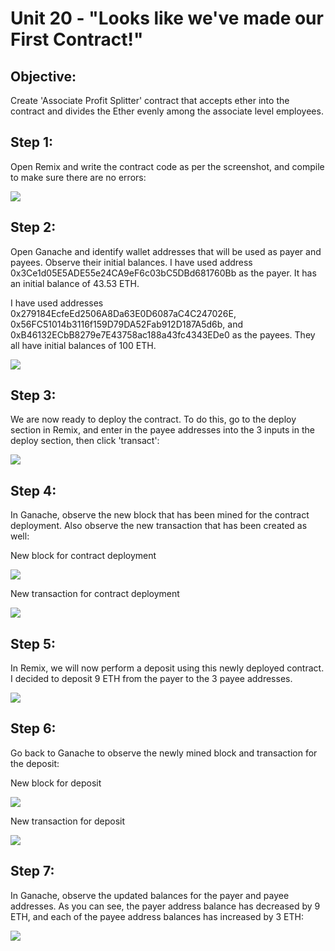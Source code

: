 # Unit 20 - "Looks like we've made our First Contract!"

## Objective: 

Create 'Associate Profit Splitter' contract that accepts ether into the contract and divides the Ether evenly among the associate level employees.

## Step 1:

Open Remix and write the contract code as per the screenshot, and  compile to make sure there are no errors:

![](images/1-compiled.png)

## Step 2:

Open Ganache and identify wallet addresses that will be used as payer and payees.  Observe their initial balances.  I have used address 0x3Ce1d05E5ADE55e24CA9eF6c03bC5DBd681760Bb as the payer.  It has an initial balance of 43.53 ETH.

I have used addresses 0x279184EcfeEd2506A8Da63E0D6087aC4C247026E, 0x56FC51014b3116f159D79DA52Fab912D187A5d6b, and 0xB46132ECbB8279e7E43758ac188a43fc4343EDe0 as the payees.  They all have initial balances of 100 ETH.

![](images/2-initial-ganache-balances.png)

## Step 3:

We are now ready to deploy the contract.  To do this, go to the deploy section in Remix, and enter in the payee addresses into the 3 inputs in the deploy section, then click 'transact':

![](images/5-deploy.png)

## Step 4:

In Ganache, observe the new block that has been mined for the contract deployment.  Also observe the new transaction that has been created as well:

New block for contract deployment

![](images/6-contract-creation-block.png)

New transaction for contract deployment

![](images/7-contract-creation-transaction.png)

## Step 5:

In Remix, we will now perform a deposit using this newly deployed contract.  I decided to deposit 9 ETH from the payer to the 3 payee addresses.

![](images/8-deposit.png)

## Step 6:

Go back to Ganache to observe the newly mined block and transaction for the deposit:

New block for deposit

![](images/9-deposit-block.png)

New transaction for deposit

![](images/10-deposit-transaction.png)

## Step 7:

In Ganache, observe the updated balances for the payer and payee addresses.  As you can see, the payer address balance has decreased by 9 ETH, and each of the payee address balances has increased by 3 ETH:

![](images/11-deposit-balances.png)


